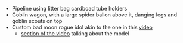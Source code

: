 * Pipeline using litter bag cardboad tube holders
* Goblin wagon, with a large spider ballon above it, danging legs and goblin scouts on top
* Custom bad moon rogue idol akin to the one in this [video](https://www.youtube.com/watch?v=TBLmx-f81IU) 
  * [section of the video](https://youtu.be/TBLmx-f81IU?t=593) talking about the model
